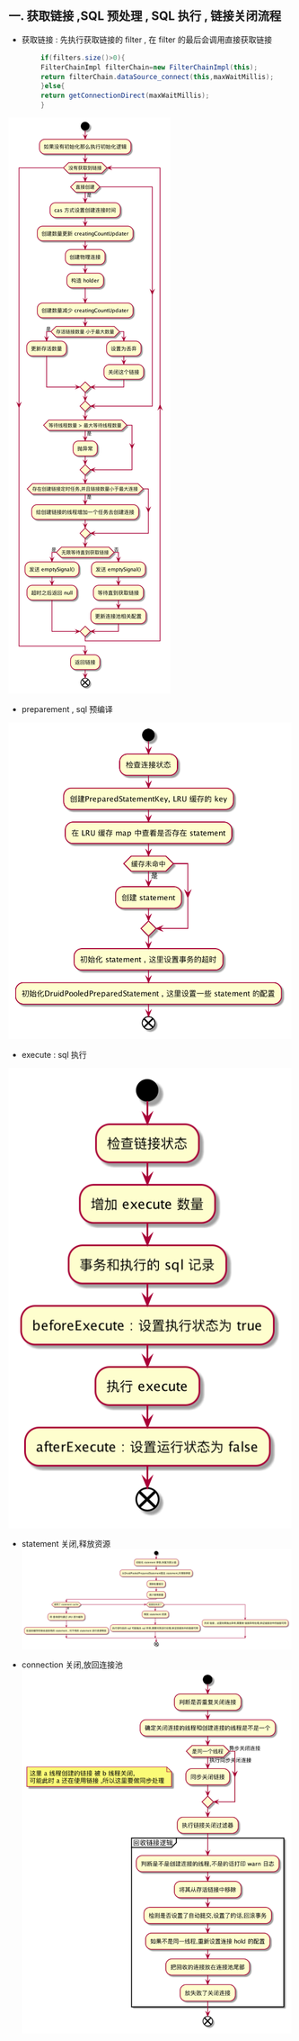 ## 一. 获取链接 ,SQL 预处理 , SQL 执行 , 链接关闭流程

- 获取链接 : 先执行获取链接的 filter , 在 filter 的最后会调用直接获取链接

```java
        if(filters.size()>0){
        FilterChainImpl filterChain=new FilterChainImpl(this);
        return filterChain.dataSource_connect(this,maxWaitMillis);
        }else{
        return getConnectionDirect(maxWaitMillis);
        }
```

![](getConnectionDirect.png)

- preparement , sql 预编译

![](prepareStatement.png)

- execute : sql 执行

![](execute.png)

- statement 关闭,释放资源
  ![](preparedStatement.close().png)

- connection 关闭,放回连接池
  ![](connection.close.png)

